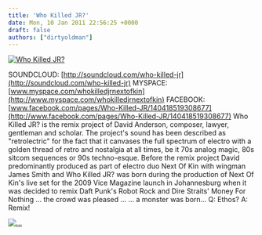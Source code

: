 ```yaml
---
title: 'Who Killed JR?'
date: Mon, 10 Jan 2011 22:56:25 +0000
draft: false
authors: ["dirtyoldman"]
---
```


[![](/wp-content/uploads/2011/01/avatars-000001313500-7jr951-crop.jpg "Who Killed JR?")](/artists/who-killed-jr/avatars-000001313500-7jr951-crop/)

SOUNDCLOUD: [http://soundcloud.com/who-killed-jr](http://soundcloud.com/who-killed-jr) MYSPACE: [www.myspace.com/whokilledjrnextofkin](http://www.myspace.com/whokilledjrnextofkin) FACEBOOK: [www.facebook.com/pages/Who-Killed-JR/140418519308677](http://www.facebook.com/pages/Who-Killed-JR/140418519308677) Who Killed JR? is the remix project of David Anderson, composer, lawyer, gentleman and scholar. The project's sound has been described as "retrolectric" for the fact that it canvases the full spectrum of electro with a golden thread of retro and nostalgia at all times, be it 70s analog magic, 80s sitcom sequences or 90s techno-esque. Before the remix project David predominantly produced as part of electro duo Next Of Kin with wingman James Smith and Who Killed JR? was born during the production of Next Of Kin's live set for the 2009 Vice Magazine launch in Johannesburg when it was decided to remix Daft Punk's Robot Rock and Dire Straits' Money For Nothing ... the crowd was pleased ... ... a monster was born... Q: Ethos? A: Remix!

[![](/wp-content/uploads/2011/01/l_16533282573b43398a3b2b5735337936.jpg "...")](/artists/who-killed-jr/l_16533282573b43398a3b2b5735337936/)
